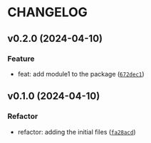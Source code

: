 # CHANGELOG



## v0.2.0 (2024-04-10)

### Feature

* feat: add module1 to the package ([`672dec1`](https://github.com/SanjayaElvitigala/handson_trial_repo/commit/672dec17ae7310b2658209f016d56d286d6158a9))


## v0.1.0 (2024-04-10)

### Refactor

* refactor: adding the initial files ([`fa28acd`](https://github.com/SanjayaElvitigala/handson_trial_repo/commit/fa28acd4a5acbc9c5bcc7a1ca291ef4e9e8c6748))
